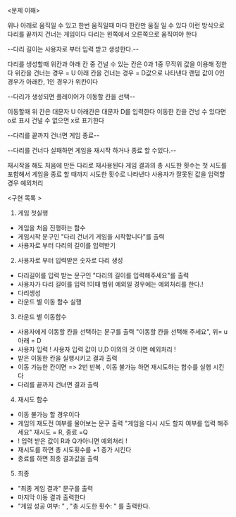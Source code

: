 <문제 이해>

위나 아래로 움직일 수 있고 한번 움직일때 마다 한칸만 움질 일 수 있다 이런 방식으로 다리를 끝까지 건너는 게임이다
다리는 왼쪽에서 오른쪽으로 움직여야 한다

--다리 길이는 사용자로 부터 입력 받고 생성한다.--

다리를 생성할때 위칸과 아래 칸 중 건널 수 있는 칸은 0과 1중 무작위 값을 이용해 정한다
위칸을 건너는 경우 = U 아래 칸을 건너는 경우 = D값으로 나타낸다
랜덤 값이 0인경우가 아래칸, 1인 경우가 위칸이다

--다리가 생성되면 플레이어가 이동할 칸을 선택--

이동할때 위 칸은 대문자 U 아래칸은 대문자 D를 입력한다
이동한 칸을 건넝 수 있다면 o로 표시 건널 수 없으면 x로 표기한다

--다리를 끝까지 건너면 게임 종료--

--다리를 건너다 실패하면 게임을 재시작 하거나 종료 할 수있다.--

재시작을 해도 처음에 만든 다리로 재사용된다
게임 결과의 총 시도한 횟수는 첫 시도를 포함해서 게임을 종료 할 때까지 시도한 횟수로 나타낸다
사용자가 잘못된 값을 입력할 경우 예외처리  

<구현 목록 >

1. 게임 첫실행
 - 게임을 처음 진행하는 함수
 - 게임시작 문구인 "다리 건너기 게임을 시작합니다"를 출력 
 - 사용자로 부터 다리의 길이를 입력받기 
   

2. 사용자로 부터 입력받은 숫자로 다리 생성 
 - 다리길이를 입력 받는 문구인 "다리의 길이를 입력해주세요"를 출력
 - 사용자가 다리 길이를 입력 !이때 범위 예외일 경우에는 예외처리를 한다.!
 - 다리생성
 - 라운드 별 이동 함수 실행 


3. 라운드 별 이동함수 
 - 사용자에게 이동할 칸을 선택하는 문구를 출력 "이동할 칸을 선택해 주세요", 위= u 아래 = D
 - 사용자 입력 ! 사용자 입력 값이 U,D 이외의 것 이면 예외처리 !
 - 받은 이동한 칸을 실행시키고 결과 출력 
 - 이동 가능한 칸이면 => 2번 반복 , 이동 불가능 하면 재시도하는 함수를 실행 시킨다
 - 다리를 끝까지 건너면 결과 출력 

4. 재시도 함수
  - 이동 불가능 할 경우이다
  - 게임의 재도전 여부를 물어보는 문구 출력 "게임을 다시 시도 할지 여부를 입력 해주세요" 재시도 = R, 종료 =Q
  - ! 입력 받은 값이 R과 Q가아니면 예외처리 !
  - 재시도를 하면 총 시도횟수를 +1 증가 시킨다
  - 종료를 하면 최종 결과값을 출력 

5. 최종
 - "최종 게임 결과" 문구를 출력 
 - 마지막 이동 결과 출력한다 
 - "게임 성공 여부: " , "총 시도한 횟수: " 를 출력한다.
